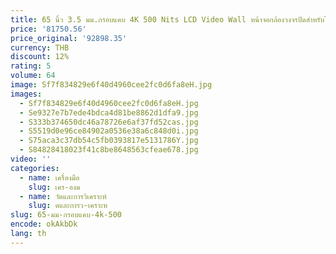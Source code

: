 ```yaml
---
title: 65 นิ้ว 3.5 มม.กรอบแคบ 4K 500 Nits LCD Video Wall หน้าจอกล้องวงจรปิดสําหรับโฆษณา TV Wall
price: '81750.56'
price_original: '92898.35'
currency: THB
discount: 12%
rating: 5
volume: 64
image: Sf7f834829e6f40d4960cee2fc0d6fa8eH.jpg
images:
  - Sf7f834829e6f40d4960cee2fc0d6fa8eH.jpg
  - Se9327e7b7ede4bdca4d81be8862d1dfa9.jpg
  - S333b374650dc46a78726e6af37fd52cas.jpg
  - S5519d0e96ce84902a0536e38a6c848d0i.jpg
  - S75aca3c37db54c5fb0393817e5131786Y.jpg
  - S84828418023f41c8be8648563cfeae678.jpg
video: ''
categories:
  - name: เครื่องมือ
    slug: เคร-องม
  - name: วัดและการวิเคราะห์
    slug: ดและการว-เคราะห
slug: 65-มม-กรอบแคบ-4k-500
encode: okAkbDk
lang: th
---
```

  